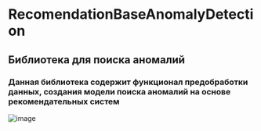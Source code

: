 # RecomendationBaseAnomalyDetection

## Библиотека для поиска аномалий

### Данная библиотека содержит функционал предобработки данных, создания модели поиска аномалий на основе рекомендательных систем


![image](https://github.com/SizovaDarya708/RecomendationBaseAnomalyDetection/blob/main/Demo/%D0%92%D0%9A%D0%A0-%D0%9C%D0%B0%D0%B3%D0%B8%D1%81%D1%82%D1%80%D0%B0%D1%82%D1%83%D1%80%D0%B0.-%D0%94%D0%B5%D0%BC%D0%BE%D0%BD%D1%81%D1%82%D1%80%D0%B0%D1%86%D0%B8%D1%8F.gif)

